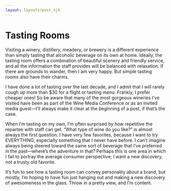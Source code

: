 ```yaml
---
layout: layouts/post.njk
---
```

<h1>Tasting Rooms</h1>

Visiting a winery, distillery, meadery, or brewery is a different experience than simply tasting that alcoholic beverage on its own at home. Ideally, the tasting room offers a combination of beautiful scenery and friendly service, and all the information the staff provides will be balanced with relaxation. If there are grounds to wander, then I am very happy. But simple tasting rooms also have their charms.

I have done a lot of tasting over the last decade, and I admit that I will rarely cough up more than $30 for a flight or tasting menu. Frankly, I prefer cheaper ones! So be aware that many of the most gorgeous wineries I’ve visited have been as part of the Wine Media Conference or as an invited media guest—I’ll always make it clear at the beginning of a post, if that’s the case.

When I’m tasting on my own, I’m often surprised by how repetitive the repartee with staff can get. “What type of wine do you like?” is almost always the first question. I have very few favorites, because I want to try EVERYTHING, especially something that I never have before. I can’t imagine always being steered toward the same sort of beverage that I’ve preferred in the past—where’s the adventure in that? Perhaps this is one area in which I fail to portray the average consumer perspective; I want a new discovery, not a trusty old favorite.

It’s fun to see how a tasting room can convey personality about a brand, but mostly, I’m hoping to have fun just hanging out and making a new discovery of awesomeness in the glass. Throw in a pretty view, and I’m content.